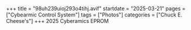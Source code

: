 +++
title = "98uh239uioj293o4tihj.avif"
startdate = "2025-03-21"
pages = ["Cybearmic Control System"]
tags = ["Photos"]
categories = ["Chuck E. Cheese's"]
+++
2025 Cyberamics EPROM 
